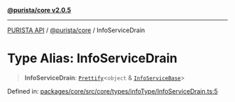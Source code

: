 [**@purista/core v2.0.5**](../README.md)

***

[PURISTA API](../../../packages.md) / [@purista/core](../README.md) / InfoServiceDrain

# Type Alias: InfoServiceDrain

> **InfoServiceDrain**: [`Prettify`](Prettify.md)\<`object` & [`InfoServiceBase`](InfoServiceBase.md)\>

Defined in: [packages/core/src/core/types/infoType/InfoServiceDrain.ts:5](https://github.com/puristajs/purista/blob/master/packages/core/src/core/types/infoType/InfoServiceDrain.ts#L5)
